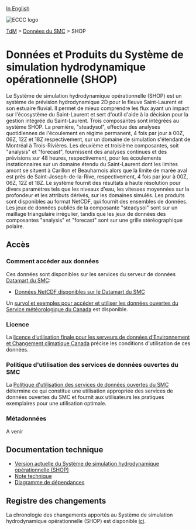 [In English](readme_ohps_en.md)

![ECCC logo](../../img_eccc-logo.png)

[TdM](../../readme_fr.md) > [Données du SMC](../readme_fr.md) > SHOP

# Données et Produits du Système de simulation hydrodynamique opérationnelle (SHOP)

Le Système de simulation hydrodynamique opérationnelle (SHOP) est un système de prévision hydrodynamique 2D pour le fleuve Saint-Laurent et son estuaire fluvial. Il permet de mieux comprendre les flux ayant un impact sur l'écosystème du Saint-Laurent et sert d'outil d'aide à la décision pour la gestion intégrée du Saint-Laurent. Trois composantes sont intégrées au système SHOP. La première, "steadysol", effectue des analyses quotidiennes de l'écoulement en régime permanent, 4 fois par jour à 00Z, 06Z, 12Z et 18Z respectivement, sur un domaine de simulation s'étendant de Montréal à Trois-Rivières. Les deuxième et troisième composantes, soit "analysis" et "forecast", fournissent des analyses continues et des prévisions sur 48 heures, respectivement, pour les écoulements instationnaires sur un domaine étendu du Saint-Laurent dont les limites amont se situent à Carillon et Beauharnois alors que la limite de marée aval est près de Saint-Joseph-de-la-Rive, respectivement, 4 fois par jour à 00Z, 06Z, 12Z et 18Z. Le système fournit des résultats à haute résolution pour divers paramètres tels que les niveaux d'eau, les vitesses moyennées sur la profondeur et les attributs dérivés, sur les domaines simulés. Les produits sont disponibles au format NetCDF, qui fournit des ensembles de données. Les jeux de données publiés de la composante "steadysol" sont sur un maillage triangulaire irrégulier, tandis que les jeux de données des composantes  "analysis" et "forecast" sont sur une grille stéréographique polaire.

## Accès

### Comment accéder aux données

Ces données sont disponibles sur les services du serveur de données [Datamart du SMC](../../msc-datamart/readme_fr.md):

* [Données NetCDF disponibles sur le Datamart du SMC](readme_ohps-datamart_fr.md) 

Un [survol et exemples pour accéder et utiliser les données ouvertes du Service météorologique du Canada](../../usage/readme_fr.md) est disponible.

### Licence

La [licence d’utilisation finale pour les serveurs de données d’Environnement et Changement climatique Canada](../../licence/readme_fr.md) précise les conditions d'utilisation de ces données.

### Politique d'utilisation des services de données ouvertes du SMC

La [Politique d'utilisation des services de données ouvertes du SMC](../../usage-policy/readme_fr.md) détermine ce qui constitue une utilisation appropriée des services de données ouvertes du SMC et fournit aux utilisateurs les pratiques exemplaires pour une utilisation optimale.

### Métadonnées

A venir

## Documentation technique

* [Version actuelle du Système de simulation hydrodynamique opérationnelle (SHOP)](http://collaboration.cmc.ec.gc.ca/cmc/CMOI/product_guide/docs/tech_specifications/tech_specifications_SHOP_f.pdf)
* [Note technique](http://collaboration.cmc.ec.gc.ca/cmc/CMOI/product_guide/docs/tech_notes/technote_shop_f.pdf)
* [Diagramme de dépendances](https://collaboration.cmc.ec.gc.ca/cmc/cmos/public_doc/msc-data/nwep-dependency-diagrams/system_NSRPS-OHPS_fr.svg)

## Registre des changements 

La chronologie des changements apportés au Système de simulation hydrodynamique opérationnelle (SHOP) est disponible [ici](changelog_ohps_fr.md).
